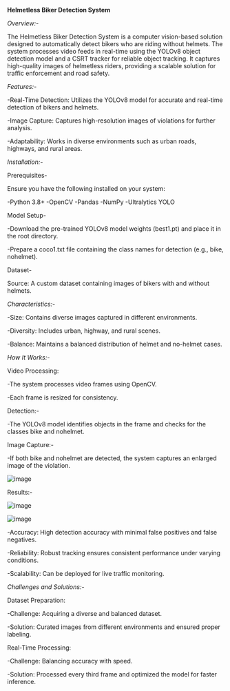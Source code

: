 ****Helmetless Biker Detection System****


*Overview:-*

The Helmetless Biker Detection System is a computer vision-based solution designed to automatically detect bikers who are riding without helmets. The system processes video feeds in real-time using the YOLOv8 object detection model and a CSRT tracker for reliable object tracking. It captures high-quality images of helmetless riders, providing a scalable solution for traffic enforcement and road safety.

*Features:-*

-Real-Time Detection: Utilizes the YOLOv8 model for accurate and real-time detection of bikers and helmets.

-Image Capture: Captures high-resolution images of violations for further analysis.

-Adaptability: Works in diverse environments such as urban roads, highways, and rural areas.



*Installation:-*

Prerequisites-

Ensure you have the following installed on your system:

-Python 3.8+
-OpenCV
-Pandas
-NumPy
-Ultralytics YOLO

Model Setup-

-Download the pre-trained YOLOv8 model weights (best1.pt) and place it in the root directory.

-Prepare a coco1.txt file containing the class names for detection (e.g., bike, nohelmet).

Dataset-

Source: A custom dataset containing images of bikers with and without helmets.



*Characteristics:-*

-Size: Contains diverse images captured in different environments.

-Diversity: Includes urban, highway, and rural scenes.

-Balance: Maintains a balanced distribution of helmet and no-helmet cases.



*How It Works:-*

Video Processing:

-The system processes video frames using OpenCV.

-Each frame is resized for consistency.

Detection:-

-The YOLOv8 model identifies objects in the frame and checks for the classes bike and nohelmet.

Image Capture:-

-If both bike and nohelmet are detected, the system captures an enlarged image of the violation.

![image](https://github.com/user-attachments/assets/a7e13a70-248e-446d-8818-84c4f3623204)


Results:-

![image](https://github.com/user-attachments/assets/45fbbfc0-3a9c-4f96-90cd-9d462d1137ba)

![image](https://github.com/user-attachments/assets/a059a779-9e2c-4a4b-ab1b-2c0f623fe215)


-Accuracy: High detection accuracy with minimal false positives and false negatives.

-Reliability: Robust tracking ensures consistent performance under varying conditions.

-Scalability: Can be deployed for live traffic monitoring.


*Challenges and Solutions:-*

Dataset Preparation:

-Challenge: Acquiring a diverse and balanced dataset.

-Solution: Curated images from different environments and ensured proper labeling.

Real-Time Processing:

-Challenge: Balancing accuracy with speed.

-Solution: Processed every third frame and optimized the model for faster inference.
